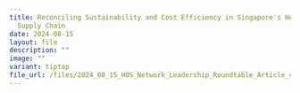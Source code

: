 ```yaml
---
title: Reconciling Sustainability and Cost Efficiency in Singapore's Healthcare
  Supply Chain
date: 2024-08-15
layout: file
description: ""
image: ""
variant: tiptap
file_url: /files/2024_08_15_HOS_Network_Leadership_Roundtable_Article_compressed.pdf
---
```


